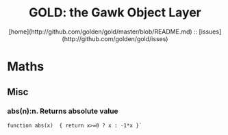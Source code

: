 <a name=top>
<h1 align=center>GOLD: the Gawk Object Layer</h1>
<p  align=center>
[home](http://github.com/golden/gold/master/blob/README.md) :: 
[issues](http://github.com/golden/gold/isses) 
</p>

# Maths

## Misc

### abs(n):n.  Returns absolute value 
```
function abs(x)  { return x>=0 ? x : -1*x }`
```
